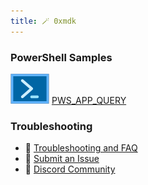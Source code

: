 ```yaml
---
title: 🪄 0xmdk
---
```



### PowerShell Samples 
![Pws_Icon](/cus_img/pws_icon-002.png)  [PWS_APP_QUERY](PWS%20Detect%20installed%20app.md)


### Troubleshooting
- 🚧 [Troubleshooting and FAQ](notes/troubleshooting.md)
- 🐛 [Submit an Issue](https://github.com/jackyzha0/quartz/issues)
- 👀 [Discord Community](https://discord.gg/cRFFHYye7t)

